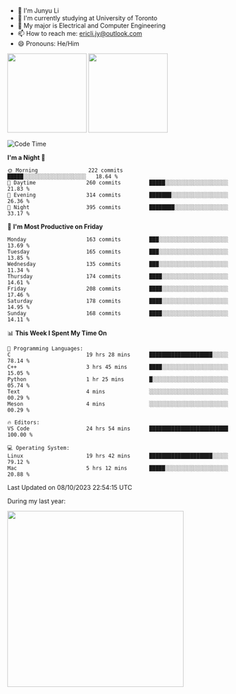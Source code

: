 ### 
- 👨 I'm Junyu Li
- 📖 I'm currently studying at University of Toronto
- 🌱 My major is Electrical and Computer Engineering
- 📫 How to reach me: ericli.jy@outlook.com
- 😄 Pronouns: He/Him

<p align="left">  
  <img height="180em" src="https://github-readme-stats-git-master-ericjyli.vercel.app/api?username=ericjyli&theme=tokyonight&show_icons=true&count_private=true&include_orgs=true" />
  <img height="180em" src="https://github-readme-stats-git-master-ericjyli.vercel.app/api/top-langs/?username=ericjyli&theme=tokyonight&count_private=true&include_orgs=true&include_orgs=true&layout=compact" />
</p>

<!--START_SECTION:waka-->
![Code Time](http://img.shields.io/badge/Code%20Time-229%20hrs-blue)

**I'm a Night 🦉** 

```text
🌞 Morning                222 commits         █████░░░░░░░░░░░░░░░░░░░░   18.64 % 
🌆 Daytime                260 commits         █████░░░░░░░░░░░░░░░░░░░░   21.83 % 
🌃 Evening                314 commits         ███████░░░░░░░░░░░░░░░░░░   26.36 % 
🌙 Night                  395 commits         ████████░░░░░░░░░░░░░░░░░   33.17 % 
```
📅 **I'm Most Productive on Friday** 

```text
Monday                   163 commits         ███░░░░░░░░░░░░░░░░░░░░░░   13.69 % 
Tuesday                  165 commits         ███░░░░░░░░░░░░░░░░░░░░░░   13.85 % 
Wednesday                135 commits         ███░░░░░░░░░░░░░░░░░░░░░░   11.34 % 
Thursday                 174 commits         ████░░░░░░░░░░░░░░░░░░░░░   14.61 % 
Friday                   208 commits         ████░░░░░░░░░░░░░░░░░░░░░   17.46 % 
Saturday                 178 commits         ████░░░░░░░░░░░░░░░░░░░░░   14.95 % 
Sunday                   168 commits         ████░░░░░░░░░░░░░░░░░░░░░   14.11 % 
```


📊 **This Week I Spent My Time On** 

```text
💬 Programming Languages: 
C                        19 hrs 28 mins      ████████████████████░░░░░   78.14 % 
C++                      3 hrs 45 mins       ████░░░░░░░░░░░░░░░░░░░░░   15.05 % 
Python                   1 hr 25 mins        █░░░░░░░░░░░░░░░░░░░░░░░░   05.74 % 
Text                     4 mins              ░░░░░░░░░░░░░░░░░░░░░░░░░   00.29 % 
Meson                    4 mins              ░░░░░░░░░░░░░░░░░░░░░░░░░   00.29 % 

🔥 Editors: 
VS Code                  24 hrs 54 mins      █████████████████████████   100.00 % 

💻 Operating System: 
Linux                    19 hrs 42 mins      ████████████████████░░░░░   79.12 % 
Mac                      5 hrs 12 mins       █████░░░░░░░░░░░░░░░░░░░░   20.88 % 
```


 Last Updated on 08/10/2023 22:54:15 UTC
<!--END_SECTION:waka-->

<p> During my last year: </p>
<img height="400em" src="https://github-readme-stats-git-master-ericjyli.vercel.app/api/wakatime?username=ericjyli&layout=compact&theme=tokyonight" />

<!--
Here are some ideas to get you started:

- 🔭 I’m currently working on ...
- 🌱 I’m currently learning ...
- 👯 I’m looking to collaborate on ...
- 🤔 I’m looking for help with ...
- 💬 Ask me about ...
- 📫 How to reach me: ...
- 😄 Pronouns: ...
- ⚡ Fun fact: ...
-->
